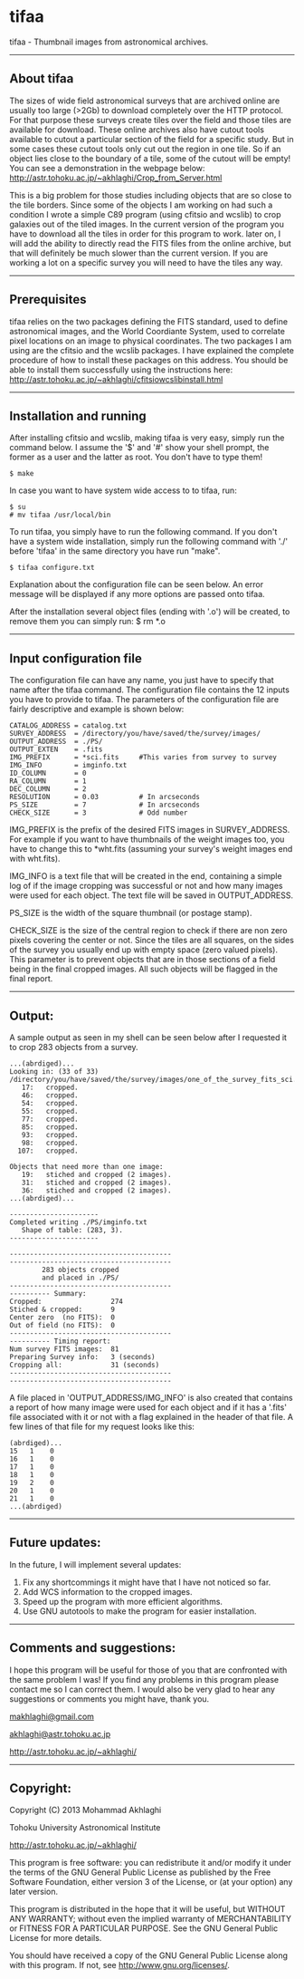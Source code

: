 tifaa
=======

tifaa - Thumbnail images from astronomical archives.

----------------------------------------
About tifaa
----------------------------------------
The sizes of wide field astronomical surveys that are archived
online are usually too large (>2Gb) to download completely over the 
HTTP protocol. For that purpose these surveys create tiles over
the field and those tiles are available for download. These online
archives also have cutout tools available to cutout a particular 
section of the field for a specific study. But in some cases these
cutout tools only cut out the region in one tile. So if an object
lies close to the boundary of a tile, some of the cutout will be
empty! You can see a demonstration in the webpage below:
http://astr.tohoku.ac.jp/~akhlaghi/Crop_from_Server.html

This is a big problem for those studies including objects that 
are so close to the tile borders. Since some of the objects I 
am working on had such a condition I wrote a simple C89 program 
(using cfitsio and wcslib) to crop galaxies out of the tiled 
images. In the current version of the program you have to download 
all the tiles in order for this program to work. later on, I will 
add the ability to directly read the FITS files from the online 
archive, but that will definitely be much slower than the 
current version. If you are working a lot on a specific survey
you will need to have the tiles any way.
 
----------------------------------------
Prerequisites 
----------------------------------------
tifaa relies on the two packages defining the FITS standard, used
to define astronomical images, and the World Coordiante System, 
used to correlate pixel locations on an image to physical coordinates.
The two packages I am using are the cfitsio and the wcslib packages. 
I have explained the complete procedure of how to install these packages
on this address. You should be able to install them successfully using 
the instructions here:
http://astr.tohoku.ac.jp/~akhlaghi/cfitsiowcslibinstall.html

----------------------------------------
Installation and running
----------------------------------------
After installing cfitsio and wcslib, making tifaa is very easy, simply
run the command below. I assume the '$' and '#' show your shell prompt, 
the former as a user and the latter as root. You don't have to type them! 

    $ make

In case you want to have system wide access to to tifaa, run: 

    $ su
    # mv tifaa /usr/local/bin

To run tifaa, you simply have to run the following command. If you
don't have a system wide installation, simply run the following 
command with './' before 'tifaa' in the same directory you have
run "make".

    $ tifaa configure.txt

Explanation about the configuration file can be seen below. An error
message will be displayed if any more options are passed onto tifaa.

After the installation several object files (ending with '.o') will
be created, to remove them you can simply run:
    $ rm *.o

----------------------------------------
Input configuration file
----------------------------------------
The configuration file can have any name, you just have to specify that
name after the tifaa command. The configuration file contains the 12 
inputs you have to provide to tifaa. The parameters of the configuration 
file are fairly descriptive and example is shown below:

    CATALOG_ADDRESS = catalog.txt
    SURVEY_ADDRESS  = /directory/you/have/saved/the/survey/images/
    OUTPUT_ADDRESS  = ./PS/
    OUTPUT_EXTEN    = .fits
    IMG_PREFIX      = *sci.fits     #This varies from survey to survey
    IMG_INFO        = imginfo.txt   
    ID_COLUMN       = 0
    RA_COLUMN       = 1
    DEC_COLUMN      = 2
    RESOLUTION      = 0.03          # In arcseconds
    PS_SIZE         = 7             # In arcseconds
    CHECK_SIZE      = 3             # Odd number

IMG_PREFIX is the prefix of the desired FITS images in SURVEY_ADDRESS.
For example if you want to have thumbnails of the weight images too, 
you have to change this to *wht.fits (assuming your survey's weight 
images end with wht.fits).

IMG_INFO is a text file that will be created in the end, containing 
a simple log of if the image cropping was successful or not and how
many images were used for each object. The text file will be saved in
OUTPUT_ADDRESS.

PS_SIZE is the width of the square thumbnail (or postage stamp). 

CHECK_SIZE is the size of the central region to check if there are non
zero pixels covering the center or not. Since the tiles are all squares,
on the sides of the survey you usually end up with empty space (zero valued
pixels). This parameter is to prevent objects that are in those sections of
a field being in the final cropped images. All such objects will be flagged
in the final report.

----------------------------------------
Output:
----------------------------------------
A sample output as seen in my shell can be seen below after I requested
it to crop 283 objects from a survey.

    ...(abrdiged)...
    Looking in: (33 of 33) 
    /directory/you/have/saved/the/survey/images/one_of_the_survey_fits_sci.fits
       17:   cropped.
       46:   cropped.
       54:   cropped.
       55:   cropped.
       77:   cropped.
       85:   cropped.
       93:   cropped.
       98:   cropped.
      107:   cropped.

    Objects that need more than one image:
       19:   stiched and cropped (2 images).
       31:   stiched and cropped (2 images).
       36:   stiched and cropped (2 images).
    ...(abrdiged)...

    ----------------------
    Completed writing ./PS/imginfo.txt
       Shape of table: (283, 3).
    ----------------------

    ----------------------------------------
    ----------------------------------------
            283 objects cropped
            and placed in ./PS/
    ----------------------------------------
    ---------- Summary: 
    Cropped:                 274
    Stiched & cropped:       9
    Center zero  (no FITS):  0
    Out of field (no FITS):  0
    ----------------------------------------
    ---------- Timing report:
    Num survey FITS images:  81
    Preparing Survey info:   3 (seconds)
    Cropping all:            31 (seconds)
    ----------------------------------------
    ----------------------------------------

A file placed in 'OUTPUT_ADDRESS/IMG_INFO' is also created that contains
a report of how many image were used for each object and if it has a '.fits'
file associated with it or not with a flag explained in the header of that
file. A few lines of that file for my request looks like this:

    (abrdiged)...
    15   1    0    
    16   1    0    
    17   1    0    
    18   1    0    
    19   2    0    
    20   1    0    
    21   1    0   
    ...(abrdiged)

----------------------------------------
Future updates:
----------------------------------------
In the future, I will implement several updates:

 1. Fix any shortcommings it might have that I have not noticed so far.
 2. Add WCS information to the cropped images.
 3. Speed up the program with more efficient algorithms.
 4. Use GNU autotools to make the program for easier installation.

----------------------------------------
Comments and suggestions:
----------------------------------------
I hope this program will be useful for those of you that are confronted 
with the same problem I was! If you find any problems in this program
please contact me so I can correct them. I would also be very glad to
hear any suggestions or comments you might have, thank you.

makhlaghi@gmail.com 

akhlaghi@astr.tohoku.ac.jp

http://astr.tohoku.ac.jp/~akhlaghi/

----------------------------------------
Copyright:
----------------------------------------
Copyright (C) 2013 Mohammad Akhlaghi

Tohoku University Astronomical Institute

http://astr.tohoku.ac.jp/~akhlaghi/

This program is free software: you can redistribute it and/or modify
it under the terms of the GNU General Public License as published by
the Free Software Foundation, either version 3 of the License, or
(at your option) any later version.

This program is distributed in the hope that it will be useful,
but WITHOUT ANY WARRANTY; without even the implied warranty of
MERCHANTABILITY or FITNESS FOR A PARTICULAR PURPOSE.  See the
GNU General Public License for more details.

You should have received a copy of the GNU General Public License
along with this program.  If not, see <http://www.gnu.org/licenses/>.
